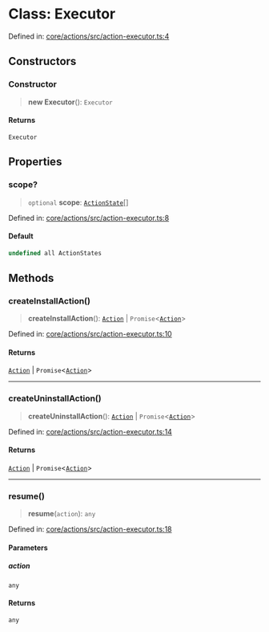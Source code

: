 # Class: Executor

Defined in: [core/actions/src/action-executor.ts:4](https://github.com/LaWebcapsule/orbits/blob/d868a491665847b3fcad6a5fb6cc538d2ad58104/core/actions/src/action-executor.ts#L4)

## Constructors

### Constructor

> **new Executor**(): `Executor`

#### Returns

`Executor`

## Properties

### scope?

> `optional` **scope**: [`ActionState`](../enumerations/ActionState.md)[]

Defined in: [core/actions/src/action-executor.ts:8](https://github.com/LaWebcapsule/orbits/blob/d868a491665847b3fcad6a5fb6cc538d2ad58104/core/actions/src/action-executor.ts#L8)

#### Default

```ts
undefined all ActionStates
```

## Methods

### createInstallAction()

> **createInstallAction**(): [`Action`](Action.md) \| `Promise`\<[`Action`](Action.md)\>

Defined in: [core/actions/src/action-executor.ts:10](https://github.com/LaWebcapsule/orbits/blob/d868a491665847b3fcad6a5fb6cc538d2ad58104/core/actions/src/action-executor.ts#L10)

#### Returns

[`Action`](Action.md) \| `Promise`\<[`Action`](Action.md)\>

***

### createUninstallAction()

> **createUninstallAction**(): [`Action`](Action.md) \| `Promise`\<[`Action`](Action.md)\>

Defined in: [core/actions/src/action-executor.ts:14](https://github.com/LaWebcapsule/orbits/blob/d868a491665847b3fcad6a5fb6cc538d2ad58104/core/actions/src/action-executor.ts#L14)

#### Returns

[`Action`](Action.md) \| `Promise`\<[`Action`](Action.md)\>

***

### resume()

> **resume**(`action`): `any`

Defined in: [core/actions/src/action-executor.ts:18](https://github.com/LaWebcapsule/orbits/blob/d868a491665847b3fcad6a5fb6cc538d2ad58104/core/actions/src/action-executor.ts#L18)

#### Parameters

##### action

`any`

#### Returns

`any`
